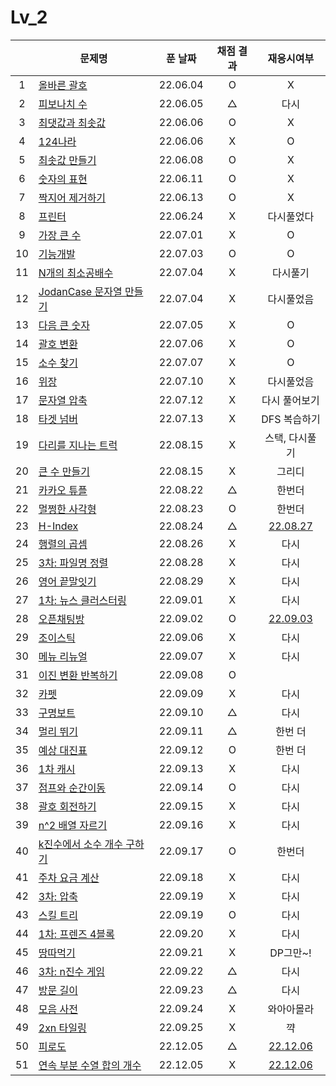 # Lv_2

|     | 문제명                                           | 푼 날짜  | 채점 결과 |               재응시여부               |
| :-: | ------------------------------------------------ | :------: | :-------: | :------------------------------------: |
|  1  | [올바른 괄호](./rightBracket.js)                 | 22.06.04 |     O     |                   X                    |
|  2  | [피보나치 수](./fibonachi.js)                    | 22.06.05 |     △     |                  다시                  |
|  3  | [최댓값과 최솟값](./maxAndMin.js)                | 22.06.06 |     O     |                   X                    |
|  4  | [124나라](./oneTwoFour.js)                       | 22.06.06 |     X     |                   O                    |
|  5  | [최솟값 만들기](./accMin.js)                     | 22.06.08 |     O     |                   X                    |
|  6  | [숫자의 표현](./expressionNumber.js)             | 22.06.11 |     O     |                   X                    |
|  7  | [짝지어 제거하기](./mateRemove.js)               | 22.06.13 |     O     |                   X                    |
|  8  | [프린터](./printer.js)                           | 22.06.24 |     X     |               다시풀었다               |
|  9  | [가장 큰 수](./greatestNumber.js)                | 22.07.01 |     X     |                   O                    |
| 10  | [기능개발](./functionDev.js)                     | 22.07.03 |     O     |                   O                    |
| 11  | [N개의 최소공배수](./nlcm.js)                    | 22.07.04 |     X     |                다시풀기                |
| 12  | [JodanCase 문자열 만들기](./jadenCaseString.js)  | 22.07.04 |     X     |               다시풀었음               |
| 13  | [다음 큰 숫자](./nextBIgNumber.js)               | 22.07.05 |     X     |                   O                    |
| 14  | [괄호 변환](./changeBracket.js)                  | 22.07.06 |     X     |                   O                    |
| 15  | [소수 찾기](./findPrime.js)                      | 22.07.07 |     X     |                   O                    |
| 16  | [위장](./camouflage.js)                          | 22.07.10 |     X     |               다시풀었음               |
| 17  | [문자열 압축](./stringCompression.js)            | 22.07.12 |     X     |             다시 풀어보기              |
| 18  | [타겟 넘버](./targetNumber.js)                   | 22.07.13 |     X     |              DFS 복습하기              |
| 19  | [다리를 지나는 트럭](./passingTruck.js)          | 22.08.15 |     X     |             스택, 다시풀기             |
| 20  | [큰 수 만들기](./makeBigNumber.js)               | 22.08.15 |     X     |                 그리디                 |
| 21  | [카카오 튜플](./tuple.js)                        | 22.08.22 |     △     |                 한번더                 |
| 22  | [멀쩡한 사각형](./rightRect.js)                  | 22.08.23 |     O     |                 한번더                 |
| 23  | [H-Index](./hindex.js)                           | 22.08.24 |     △     |   [22.08.27](./replay/hindex_re.js)    |
| 24  | [행렬의 곱셈](./matrixMultiple.js)               | 22.08.26 |     X     |                  다시                  |
| 25  | [3차: 파일명 정렬](./sortFileName.js)            | 22.08.28 |     X     |                  다시                  |
| 26  | [영어 끝말잇기](./englishEnd.js)                 | 22.08.29 |     X     |                  다시                  |
| 27  | [1차: 뉴스 클러스터링](./newCluster.js)          | 22.09.01 |     X     |                  다시                  |
| 28  | [오픈채팅방](./openChat.js)                      | 22.09.02 |     O     |  [22.09.03](./replay/openChat_re.js)   |
| 29  | [조이스틱](./joystick.js)                        | 22.09.06 |     X     |                  다시                  |
| 30  | [메뉴 리뉴얼](./menuRenew.js)                    | 22.09.07 |     X     |                  다시                  |
| 31  | [이진 변환 반복하기](./binaryRepeat.js)          | 22.09.08 |     O     |                                        |
| 32  | [카펫](./carpet.js)                              | 22.09.09 |     X     |                  다시                  |
| 33  | [구명보트](./lifeboat.js)                        | 22.09.10 |     △     |                  다시                  |
| 34  | [멀리 뛰기](./longJump.js)                       | 22.09.11 |     △     |                한번 더                 |
| 35  | [예상 대진표](./predict.js)                      | 22.09.12 |     O     |                한번 더                 |
| 36  | [1차 캐시](./cash.js)                            | 22.09.13 |     X     |                  다시                  |
| 37  | [점프와 순간이동](./jumpAndMove.js)              | 22.09.14 |     O     |                  다시                  |
| 38  | [괄호 회전하기](./spinBrackets.js)               | 22.09.15 |     X     |                  다시                  |
| 39  | [n^2 배열 자르기](./arrayCutting.js)             | 22.09.16 |     X     |                  다시                  |
| 40  | [k진수에서 소수 개수 구하기](./findPrimeNums.js) | 22.09.17 |     O     |                 한번더                 |
| 41  | [주차 요금 계산](./parkingFee.js)                | 22.09.18 |     X     |                  다시                  |
| 42  | [3차: 압축](./compression.js)                    | 22.09.19 |     X     |                  다시                  |
| 43  | [스킬 트리](./skilltree.js)                      | 22.09.19 |     O     |                  다시                  |
| 44  | [1차: 프렌즈 4블록](./friendsBlock.js)           | 22.09.20 |     X     |                  다시                  |
| 45  | [땅따먹기](./landwin.js)                         | 22.09.21 |     X     |                DP그만~!                |
| 46  | [3차: n진수 게임](./nthGame.js)                  | 22.09.22 |     △     |                  다시                  |
| 47  | [방문 길이](./visitLength.js)                    | 22.09.23 |     △     |                  다시                  |
| 48  | [모음 사전](./vowelDict.js)                      | 22.09.24 |     X     |               와아아몰라               |
| 49  | [2xn 타일링](./2xnTile.js)                       | 22.09.25 |     X     |                   꺅                   |
| 50  | [피로도](./tiredness.js)                         | 22.12.05 |     △     |   [22.12.06](./replay/tiredness.js)    |
| 51  | [연속 부분 수열 합의 개수](./continuousPart.js)  | 22.12.05 |     X     | [22.12.06](./replay/continuousPart.js) |
